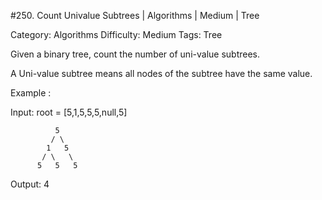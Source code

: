 #250. Count Univalue Subtrees | Algorithms | Medium | Tree

Category: Algorithms
Difficulty: Medium
Tags: Tree

Given a binary tree, count the number of uni-value subtrees.

A Uni-value subtree means all nodes of the subtree have the same value.

Example :


Input:  root = [5,1,5,5,5,null,5]

              5
             / \
            1   5
           / \   \
          5   5   5

Output: 4


